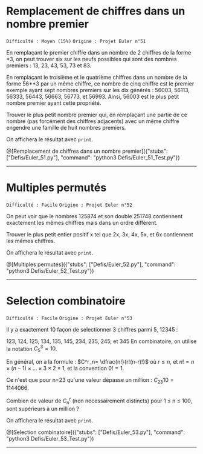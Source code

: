 # Remplacement de chiffres dans un nombre premier
`Difficulté : Moyen (15%)`
`Origine : Projet Euler n°51`

En remplaçant le premier chiffre dans un nombre de 2 chiffres de la forme *3, on peut trouver six sur les neufs possibles qui sont des nombres premiers : 13, 23, 43, 53, 73 et 83.

En remplaçant le troisième et le quatrième chiffres dans un nombre de la forme 56**3 par un même chiffre, ce nombre de cinq chiffre est le premier exemple ayant sept nombres premiers sur les dix générés : 56003, 56113, 56333, 56443, 56663, 56773, et 56993.  Ainsi, 56003 est le plus petit nombre premier ayant cette propriété.

Trouver le plus petit nombre premier qui, en remplaçant une partie de ce nombre (pas forcément des chiffres adjacents) avec un même chiffre engendre une famille de huit nombres premiers.

On affichera le résultat avec `print`.

@[Remplacement de chiffres dans un nombre premier]({"stubs": ["Defis/Euler_51.py"], "command": "python3 Defis/Euler_51_Test.py"})

---

# Multiples permutés
`Difficulté : Facile`
`Origine : Projet Euler n°52`

On peut voir que le nombres 125874 et son double 251748 contiennent exactement les mêmes chiffres mais dans un ordre différent.

Trouver le plus petit entier positif x tel que 2x, 3x, 4x, 5x, et 6x contiennent les mêmes chiffres.

On affichera le résultat avec `print`.

@[Multiples permutés]({"stubs": ["Defis/Euler_52.py"], "command": "python3 Defis/Euler_52_Test.py"})

---

# Selection combinatoire
`Difficulté : Facile`
`Origine : Projet Euler n°53`

Il y a exactement 10 façon de selectionner 3 chiffres parmi 5, 12345 :

123, 124, 125, 134, 135, 145, 234, 235, 245, et 345
En combinatoire, on utilise la notation $`C_5^3 = 10`$.

En général, on a la formule : $`C^r_n= \dfrac{n!}{r!(n-r)!}`$ où $`r\leq n`$, et $`n!=n\times(n-1)\times...\times 3\times 2\times 1`$, et la convention $`0!=1`$.

Ce n'est que pour n=23 qu'une valeur dépasse un million : $`C_{23}{10}=1144066`$.

Combien de valeur de $`C_n^r`$ (non necessairement distincts) pour 1 ≤ n ≤ 100, sont supérieurs à un million ?

On affichera le résultat avec `print`.

@[Selection combinatoire]({"stubs": ["Defis/Euler_53.py"], "command": "python3 Defis/Euler_53_Test.py"})

---
